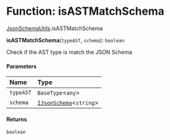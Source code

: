 # Function: isASTMatchSchema

[JsonSchemaUtils](/auto-docs/form-materials/modules/JsonSchemaUtils.md).isASTMatchSchema

**isASTMatchSchema**(`typeAST`, `schema`): `boolean`

Check if the AST type is match the JSON Schema

#### Parameters

| Name | Type |
| :------ | :------ |
| `typeAST` | `BaseType`<`any`> |
| `schema` | [`IJsonSchema`](/auto-docs/form-materials/interfaces/IJsonSchema.md)<`string`> | [`IJsonSchema`](/auto-docs/form-materials/interfaces/IJsonSchema.md)<`string`>\[] |

#### Returns

`boolean`

